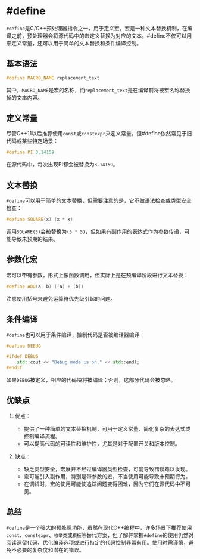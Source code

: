 # #define

`#define`是C/C++预处理器指令之一，用于定义宏。宏是一种文本替换机制，在编译之前，预处理器会将源代码中的宏定义替换为对应的文本。#define不仅可以用来定义常量，还可以用于简单的文本替换和条件编译控制。

## 基本语法

```cpp
#define MACRO_NAME replacement_text
```

其中，`MACRO_NAME`是宏的名称，而`replacement_text`是在编译前将被宏名称替换掉的文本内容。

## 定义常量

尽管C++11以后推荐使用`const`或`constexpr`来定义常量，但#define依然常见于旧代码或某些特定场景：

```cpp
#define PI 3.14159
```

在源代码中，每次出现PI都会被替换为`3.14159`。

## 文本替换

`#define`可以用于简单的文本替换，但需要注意的是，它不做语法检查或类型安全检查：

```cpp
#define SQUARE(x) (x * x)
```

调用`SQUARE(5)`会被替换为`(5 * 5)`，但如果有副作用的表达式作为参数传递，可能导致未预期的结果。

## 参数化宏

宏可以带有参数，形式上像函数调用，但实际上是在预编译阶段进行文本替换：

```cpp
#define ADD(a, b) ((a) + (b))
```

注意使用括号来避免运算符优先级引起的问题。

## 条件编译

`#define`也可以用于条件编译，控制代码是否被编译器编译：

```cpp
#define DEBUG

#ifdef DEBUG
    std::cout << "Debug mode is on." << std::endl;
#endif
```

如果`DEBUG`被定义，相应的代码块将被编译；否则，这部分代码会被忽略。

## 优缺点

1. 优点：
   - 提供了一种简单的文本替换机制，可用于定义常量、简化复杂的表达式或控制编译流程。
   - 可以提高代码的可读性和维护性，尤其是对于配置开关和版本控制。

2. 缺点：
   - 缺乏类型安全，宏展开不经过编译器类型检查，可能导致错误难以发现。
   - 宏可能引入副作用，特别是带参数的宏，不当使用可能导致未预期行为。
   - 在调试时，宏的使用可能使追踪问题变得困难，因为它们在源代码中不可见。

## 总结

`#define`是一个强大的预处理功能，虽然在现代C++编程中，许多场景下推荐使用`const`、`constexpr`、`枚举类`或`模板`等替代方案，但了解并掌握`#define`的使用仍然对阅读遗留代码、优化编译选项或进行特定的代码控制非常有用。使用时需谨慎，避免不必要的复杂度和潜在的错误。

